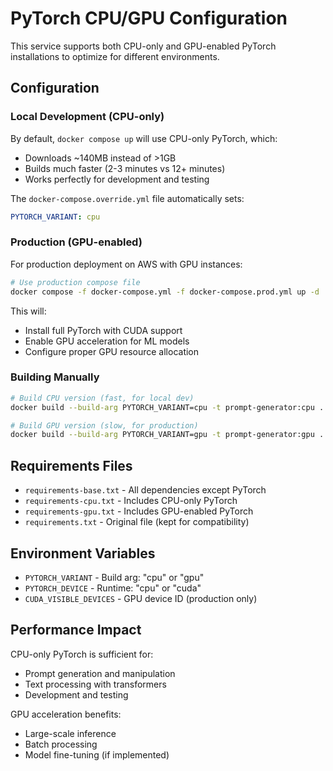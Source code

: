 # PyTorch CPU/GPU Configuration

This service supports both CPU-only and GPU-enabled PyTorch installations to optimize for different environments.

## Configuration

### Local Development (CPU-only)
By default, `docker compose up` will use CPU-only PyTorch, which:
- Downloads ~140MB instead of >1GB
- Builds much faster (2-3 minutes vs 12+ minutes)
- Works perfectly for development and testing

The `docker-compose.override.yml` file automatically sets:
```yaml
PYTORCH_VARIANT: cpu
```

### Production (GPU-enabled)
For production deployment on AWS with GPU instances:
```bash
# Use production compose file
docker compose -f docker-compose.yml -f docker-compose.prod.yml up -d
```

This will:
- Install full PyTorch with CUDA support
- Enable GPU acceleration for ML models
- Configure proper GPU resource allocation

### Building Manually

```bash
# Build CPU version (fast, for local dev)
docker build --build-arg PYTORCH_VARIANT=cpu -t prompt-generator:cpu .

# Build GPU version (slow, for production)
docker build --build-arg PYTORCH_VARIANT=gpu -t prompt-generator:gpu .
```

## Requirements Files

- `requirements-base.txt` - All dependencies except PyTorch
- `requirements-cpu.txt` - Includes CPU-only PyTorch
- `requirements-gpu.txt` - Includes GPU-enabled PyTorch
- `requirements.txt` - Original file (kept for compatibility)

## Environment Variables

- `PYTORCH_VARIANT` - Build arg: "cpu" or "gpu"
- `PYTORCH_DEVICE` - Runtime: "cpu" or "cuda"
- `CUDA_VISIBLE_DEVICES` - GPU device ID (production only)

## Performance Impact

CPU-only PyTorch is sufficient for:
- Prompt generation and manipulation
- Text processing with transformers
- Development and testing

GPU acceleration benefits:
- Large-scale inference
- Batch processing
- Model fine-tuning (if implemented)